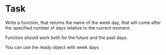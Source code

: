 # Task

Write a function, that returns the name of the week day, that will come after the specified number of days relative to the current moment.

Function should work both for the future and the past days.

You can use the ready object with week days
